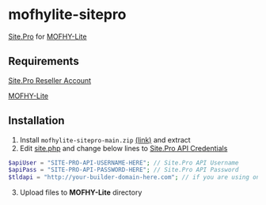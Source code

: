 # mofhylite-sitepro
[Site.Pro](https://site.pro) for [MOFHY-Lite](https://github.com/NXTS-Developers/MOFHY-Lite)
## Requirements
[Site.Pro Reseller Account](https://site.pro/White-Label/)

[MOFHY-Lite](https://github.com/NXTS-Developers/MOFHY-Lite)
## Installation
1. Install ``mofhylite-sitepro-main.zip`` [(link)](https://github.com/OverdueWeevil2/mofhylite-sitepro/archive/refs/heads/main.zip) and extract
2. Edit [site.php](site.php#L23-L25) and change below lines to [Site.Pro API Credentials](https://site.pro/My-Licenses/)
```php
$apiUser = "SITE-PRO-API-USERNAME-HERE"; // Site.Pro API Username
$apiPass = "SITE-PRO-API-PASSWORD-HERE"; // Site.Pro API Password
$tldapi = "http://your-builder-domain-here.com"; // if you are using on-premises type your builder domain else type https://site.pro
```

3. Upload files to **MOFHY-Lite** directory
